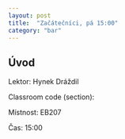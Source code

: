 ```yaml
---
layout: post
title:  "Začátečníci, pá 15:00"
category: "bar"
--- 
```


## Úvod

Lektor: Hynek Dráždil

Classroom code (section): 

Místnost: EB207

Čas: 15:00




